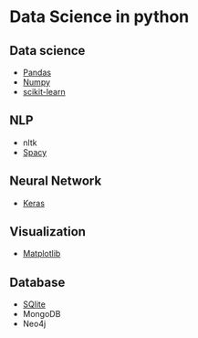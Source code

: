 


# Data Science in python


## Data science 
* [Pandas](documents/Pandas.ipynb)
* [Numpy](documents/Numpy.ipynb)
* [scikit-learn](documents/scikit-learn.ipynb) 

## NLP

* nltk
* [Spacy](documents/spacy.ipynb) 

## Neural Network
* [Keras](documents/keras.ipynb) 

## Visualization
* [Matplotlib](documents/matplotlib.ipynb)

## Database
* [SQlite](documents/SQlite.ipynb)
* MongoDB
* Neo4j